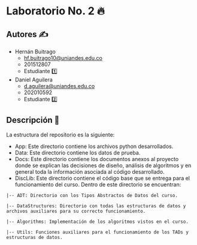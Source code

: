 # Laboratorio No. 2 :fire:

## Autores :writing_hand:
* Hernán Buitrago 
  * hf.buitrago10@uniandes.edu.co
  * 201512807
  * Estudiante :one:
* Daniel Aguilera
  * d.aguilera@uniandes.edu.co
  * 202010592
  * Estudiante :two:

## Descripción :page_facing_up:

La estructura del repositorio es la siguiente:

* App: Este directorio contiene los archivos python desarrollados.
* Data: Este directorio contiene los datos de prueba.
* Docs: Este directorio contiene los documentos anexos al proyecto donde se explican las decisiones de diseño, análisis de algoritmos y en general toda la información asociada al código desarrollado.
* DiscLib: Este directorio contiene el código base que se entrega para el funcionamiento del curso. Dentro de este directorio se encuentran:

```
|-- ADT: Directorio con los Tipos Abstractos de Datos del curso.

|-- DataStructures: Directorio con todas las estructuras de datos y archivos auxiliares para su correcto funcionamiento.

|-- Algorithms: Implementación de los algoritmos vistos en el curso.

|-- Utils: Funciones auxiliares para el funcionamiento de los TADs y estructuras de datos.
```

